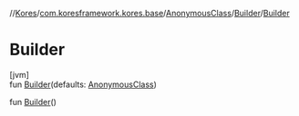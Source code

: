 //[Kores](../../../../index.md)/[com.koresframework.kores.base](../../index.md)/[AnonymousClass](../index.md)/[Builder](index.md)/[Builder](-builder.md)

# Builder

[jvm]\
fun [Builder](-builder.md)(defaults: [AnonymousClass](../index.md))

fun [Builder](-builder.md)()
